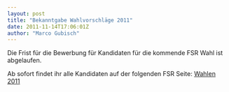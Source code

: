```yaml
---
layout: post
title: "Bekanntgabe Wahlvorschläge 2011"
date: 2011-11-14T17:06:01Z
author: "Marco Gubisch"
---
```


<p>
Die Frist für die Bewerbung für Kandidaten für die kommende FSR Wahl ist abgelaufen.
</p>

<p>
Ab sofort findet ihr alle Kandidaten auf der folgenden FSR Seite: <a href="/fsr:wahlen_11" class="wikilink1" title="fsr:wahlen_11">Wahlen 2011</a>
</p>
